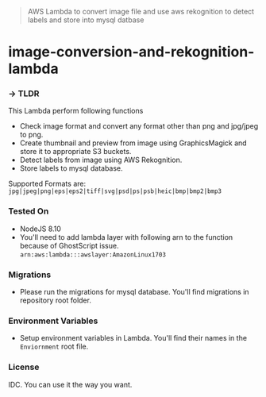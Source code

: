 > AWS Lambda to convert image file and use aws rekognition to detect labels and store into mysql datbase

# image-conversion-and-rekognition-lambda

### → TLDR
This Lambda perform following functions
- Check image format and convert any format other than png and jpg/jpeg to png.
- Create thumbnail and preview from image using GraphicsMagick and store it to appropriate S3 buckets.
- Detect labels from image using AWS Rekognition.
- Store labels to mysql database.

Supported Formats are:
```jpg|jpeg|png|eps|eps2|tiff|svg|psd|ps|psb|heic|bmp|bmp2|bmp3```

### Tested On
- NodeJS 8.10
- You'll need to add lambda layer with following arn to the function because of GhostScript issue.
```arn:aws:lambda:::awslayer:AmazonLinux1703```

### Migrations
- Please run the migrations for mysql database. You'll find migrations in repository root folder.

### Environment Variables
- Setup environment variables in Lambda. You'll find their names in the ```Enviornment``` root file.

### License
IDC. You can use it the way you want. 

